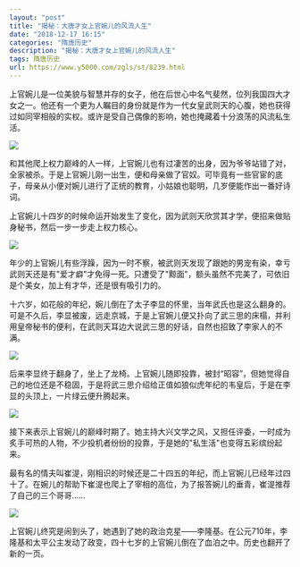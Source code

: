```yaml
---
layout: "post"
title: "揭秘：大唐才女上官婉儿的风流人生"
date: "2018-12-17 16:15"
categories: "隋唐历史"
description: "揭秘：大唐才女上官婉儿的风流人生"
tags: 隋唐历史
url: https://www.y5000.com/zgls/st/8239.html
---
```






上官婉儿是一位美貌与智慧并存的女子，他在后世心中名气斐然，位列我国四大才女之一。他还有一个更为人瞩目的身份就是作为一代女皇武则天的心腹，她也获得过如同宰相般的实权。或许是受自己偶像的影响，她也掩藏着十分浪荡的风流私生活。

![](https://img.y5000.com/uploads/allimg/161226/110225EV-0.jpg)

和其他爬上权力巅峰的人一样，上官婉儿也有过凄苦的出身，因为爷爷站错了对，全家被杀。于是上官婉儿刚一出生，便和母亲做了官奴。可毕竟有一些官宦的底子，母亲从小便对婉儿进行了正统的教育，小姑娘也聪明，几岁便能作出一番好诗词。

上官婉儿十四岁的时候命运开始发生了变化，因为武则天欣赏其才学，便招来做贴身秘书，然后一步一步走上权力核心。

![](https://img.y5000.com/uploads/allimg/161226/1102253B1-1.jpg)

年少的上官婉儿有些浮躁，因为一时不察，被武则天发现了跟她的男宠有染，幸亏武则天还是有"爱才癖"才免得一死。只遭受了"黥面"，额头虽然不完美了，可依旧是个美女，加上有才华，还是很有吸引力的。

十六岁，如花般的年纪，婉儿倒在了太子李显的怀里，当年武氏也是这么翻身的。可是不久后，李显被废，远走京城，于是上官婉儿便又扑向了武三思的床榻，并利用皇帝秘书的便利，在武则天耳边大说武三思的好话，自然也招致了李家人的不满。

![](https://img.y5000.com/uploads/allimg/161226/1102254613-2.jpg)

后来李显终于翻身了，坐上了龙椅。上官婉儿随即投靠，被封“昭容”，但她觉得自己的地位还是不稳固，于是将武三思介绍给正值如狼似虎年纪的韦皇后，于是在李显的头顶上，一片绿云便升腾起来。

![](https://img.y5000.com/uploads/allimg/161226/1102251035-3.jpg)

接下来表示上官婉儿的巅峰时期了。她主持大兴文学之风，又担任评委，一时成为炙手可热的人物，不少投机者纷纷的投靠，于是她的"私生活"也变得五彩缤纷起来。

最有名的情夫叫崔湜，刚相识的时候还是二十四五的年纪，而上官婉儿已经年过四十了。在婉儿的帮助下崔湜也爬上了宰相的高位，为了报答婉儿的垂青，崔湜推荐了自己的三个哥哥……

![](https://img.y5000.com/uploads/allimg/161226/1102252O6-4.jpg)

上官婉儿终究是闹到头了，她遇到了她的政治克星——李隆基。在公元710年，李隆基和太平公主发动了政变，四十七岁的上官婉儿倒在了血泊之中。历史也翻开了新的一页。
